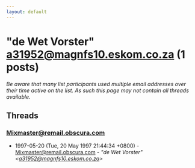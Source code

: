 ```yaml
---
layout: default
---
```


# "de Wet Vorster" <a31952@magnfs10.eskom.co.za> (1 posts)

_Be aware that many list participants used multiple email addresses over their time active on the list. As such this page may not contain all threads available._

## Threads

### Mixmaster@remail.obscura.com
+ 1997-05-20 (Tue, 20 May 1997 21:44:34 +0800) - [Mixmaster@remail.obscura.com](/archive/1997/05/b5c892ad4bf973e5d031e81fa6b77135f600c6478af1fde4d7771b788da494cd) - _"de Wet Vorster" \<a31952@magnfs10.eskom.co.za\>_

